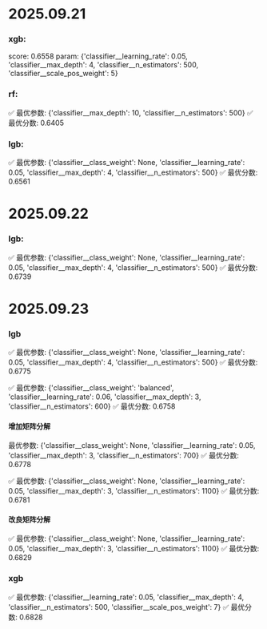 # 2025.09.21
### xgb:
score: 0.6558
param: {'classifier__learning_rate': 0.05, 'classifier__max_depth': 4, 'classifier__n_estimators': 500, 'classifier__scale_pos_weight': 5}

### rf:
✅ 最优参数: {'classifier__max_depth': 10, 'classifier__n_estimators': 500}
✅ 最优分数: 0.6405

### lgb:
✅ 最优参数: {'classifier__class_weight': None, 'classifier__learning_rate': 0.05, 'classifier__max_depth': 4, 'classifier__n_estimators': 500}
✅ 最优分数: 0.6561


# 2025.09.22
### lgb:
✅ 最优参数: {'classifier__class_weight': None, 'classifier__learning_rate': 0.05, 'classifier__max_depth': 4, 'classifier__n_estimators': 500}
✅ 最优分数: 0.6739

# 2025.09.23

### lgb
✅ 最优参数: {'classifier__class_weight': None, 'classifier__learning_rate': 0.05, 'classifier__max_depth': 4, 'classifier__n_estimators': 500}
✅ 最优分数: 0.6775

✅ 最优参数: {'classifier__class_weight': 'balanced', 'classifier__learning_rate': 0.06, 'classifier__max_depth': 3, 'classifier__n_estimators': 600}
✅ 最优分数: 0.6758

#### 增加矩阵分解
 最优参数: {'classifier__class_weight': None, 'classifier__learning_rate': 0.05, 'classifier__max_depth': 3, 'classifier__n_estimators': 700}
✅ 最优分数: 0.6778

✅ 最优参数: {'classifier__class_weight': None, 'classifier__learning_rate': 0.05, 'classifier__max_depth': 3, 'classifier__n_estimators': 1100}
✅ 最优分数: 0.6781


#### 改良矩阵分解
✅ 最优参数: {'classifier__class_weight': None, 'classifier__learning_rate': 0.05, 'classifier__max_depth': 3, 'classifier__n_estimators': 1100}
✅ 最优分数: 0.6829

### xgb
✅ 最优参数: {'classifier__learning_rate': 0.05, 'classifier__max_depth': 4, 'classifier__n_estimators': 500, 'classifier__scale_pos_weight': 7}
✅ 最优分数: 0.6828